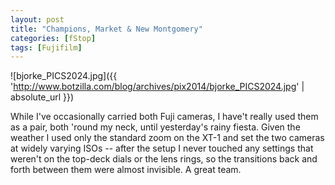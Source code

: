 ```yaml
---
layout: post
title: "Champions, Market & New Montgomery"
categories: [fStop]
tags: [Fujifilm]
---
```



![bjorke_PICS2024.jpg]({{ 'http://www.botzilla.com/blog/archives/pix2014/bjorke_PICS2024.jpg' | absolute_url }})


While I've occasionally carried both Fuji cameras, I have't really used them as a pair, both 'round my neck, until yesterday's rainy fiesta. Given the weather I used only the standard zoom on the XT-1 and set the two cameras at widely varying ISOs -- after the setup I never touched any settings that weren't on the top-deck dials or the lens rings, so the transitions back and forth between them were almost invisible. A great team.
